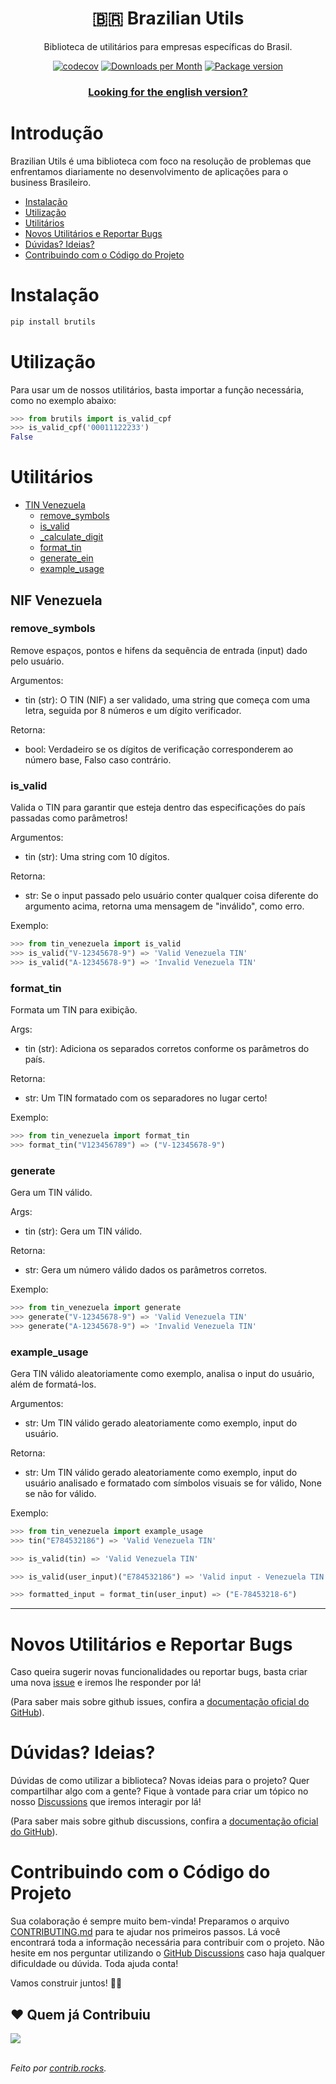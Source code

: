 <div align="center">
<h1>🇧🇷 Brazilian Utils</h1>

<p>Biblioteca de utilitários para empresas específicas do Brasil.</p>

[![codecov](https://codecov.io/gh/brazilian-utils/brutils-python/branch/main/graph/badge.svg?token=5KNECS8JYF)](https://codecov.io/gh/brazilian-utils/brutils-python)
[![Downloads per Month](https://shields.io/pypi/dm/brutils)](https://pypistats.org/packages/brutils)
[![Package version](https://shields.io/pypi/v/brutils)](https://pypi.org/project/brutils/)

### [Looking for the english version?](README_EN.md)

</div>

# Introdução

Brazilian Utils é uma biblioteca com foco na resolução de problemas que enfrentamos diariamente no
desenvolvimento de aplicações para o business Brasileiro.

- [Instalação](#instalação)
- [Utilização](#utilização)
- [Utilitários](#utilitários)
- [Novos Utilitários e Reportar Bugs](#novos-utilitários-e-reportar-bugs)
- [Dúvidas? Ideias?](#dúvidas-ideias)
- [Contribuindo com o Código do Projeto](#contribuindo-com-o-código-do-projeto)

# Instalação

```bash
pip install brutils
```

# Utilização

Para usar um de nossos utilitários, basta importar a função necessária, como no exemplo abaixo:

```python
>>> from brutils import is_valid_cpf
>>> is_valid_cpf('00011122233')
False
```

# Utilitários


- [TIN Venezuela](#tin_venezuela)
  - [remove\_symbols](#remove_symbols)
  - [is\_valid](#is_valid)
  - [\_calculate\_digit](#_calculate_digit)
  - [format\_tin](#format_tin)
  - [generate\_ein](#generate_ein)
  - [example\_usage](#example_usage)

## NIF Venezuela

### remove_symbols

Remove espaços, pontos e hifens da sequência de entrada (input) dado pelo usuário.

Argumentos:

- tin (str): O TIN (NIF) a ser validado, uma string que começa com uma letra, seguida por 8 números e um dígito verificador.

Retorna:

- bool: Verdadeiro se os dígitos de verificação corresponderem ao número base,
          Falso caso contrário.


### is_valid

Valida o TIN para garantir que esteja dentro das especificações do país passadas como parâmetros!

Argumentos:

- tin (str): Uma string com 10 dígitos.

Retorna:

- str: Se o input passado pelo usuário conter qualquer coisa diferente do argumento acima, retorna uma mensagem de "inválido", como erro.

Exemplo:

```python
>>> from tin_venezuela import is_valid
>>> is_valid("V-12345678-9") => 'Valid Venezuela TIN'
>>> is_valid("A-12345678-9") => 'Invalid Venezuela TIN'
```


### format_tin

Formata um TIN para exibição.

Args:

- tin (str): Adiciona os separados corretos conforme os parâmetros do país.

Retorna:

- str: Um TIN formatado com os separadores no lugar certo!

Exemplo:

```python
>>> from tin_venezuela import format_tin
>>> format_tin("V123456789") => ("V-12345678-9")
```


### generate

Gera um TIN válido.

Args:

- tin (str): Gera um TIN válido.

Retorna:

- str: Gera um número válido dados os parâmetros corretos.

Exemplo:

```python
>>> from tin_venezuela import generate
>>> generate("V-12345678-9") => 'Valid Venezuela TIN'
>>> generate("A-12345678-9") => 'Invalid Venezuela TIN'
```


### example_usage

Gera TIN válido aleatoriamente como exemplo, analisa o input do usuário, além de formatá-los.

Argumentos:

- str: Um TIN válido gerado aleatoriamente como exemplo, input do usuário.

Retorna:

- str: Um TIN válido gerado aleatoriamente como exemplo, input do usuário analisado e formatado com símbolos visuais se for válido, None se não for válido.

Exemplo:

```python
>>> from tin_venezuela import example_usage
>>> tin("E784532186") => 'Valid Venezuela TIN'

>>> is_valid(tin) => 'Valid Venezuela TIN'

>>> is_valid(user_input)("E784532186") => 'Valid input - Venezuela TIN ein'

>>> formatted_input = format_tin(user_input) => ("E-78453218-6")
```

---

# Novos Utilitários e Reportar Bugs

Caso queira sugerir novas funcionalidades ou reportar bugs, basta criar
uma nova [issue][github-issues] e iremos lhe responder por lá!

(Para saber mais sobre github issues, confira a [documentação oficial do GitHub][github-issues-doc]).

# Dúvidas? Ideias?

Dúvidas de como utilizar a biblioteca? Novas ideias para o projeto?
Quer compartilhar algo com a gente? Fique à vontade para criar um tópico no nosso
[Discussions][github-discussions] que iremos interagir por lá!

(Para saber mais sobre github discussions, confira a
[documentação oficial do GitHub][github-discussions-doc]).

# Contribuindo com o Código do Projeto

Sua colaboração é sempre muito bem-vinda! Preparamos o arquivo [CONTRIBUTING.md][contributing] para
te ajudar nos primeiros passos. Lá você encontrará toda a informação necessária para contribuir com
o projeto. Não hesite em nos perguntar utilizando o [GitHub Discussions][github-discussions] caso
haja qualquer dificuldade ou dúvida. Toda ajuda conta!

Vamos construir juntos! 🚀🚀

[contributing]: CONTRIBUTING.md
[github-discussions-doc]: https://docs.github.com/pt/discussions
[github-discussions]: https://github.com/brazilian-utils/brutils-python/discussions
[github-issues-doc]: https://docs.github.com/pt/issues/tracking-your-work-with-issues/creating-an-issue
[github-issues]: https://github.com/brazilian-utils/brutils-python/issues

## ❤️ Quem já Contribuiu

<a href="https://github.com/brazilian-utils/brutils-python/graphs/contributors">
  <img src="https://contrib.rocks/image?repo=brazilian-utils/brutils-python" />
</a></br></br>

_Feito por [contrib.rocks](https://contrib.rocks)._
